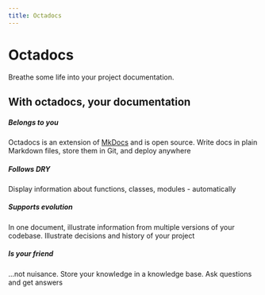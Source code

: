 ```yaml
---
title: Octadocs
---
```


<div class="jumbotron">
  <h1 class="display-4">Octadocs</h1>
  <p class="lead">Breathe some life into your project documentation.</p>
</div>

## With octadocs, your documentation

<div class="row">
  <div class="col-sm-3">
    <div class="card">
      <div class="card-body">
        <h5 class="card-title">Belongs to you</h5>
        <div class="card-text">Octadocs is an extension of <a href="https://mkdocs.org">MkDocs</a> and is open source. Write docs in plain Markdown files, store them in Git, and deploy anywhere</div>
      </div>
    </div>
  </div>
  <div class="col-sm-3">
    <div class="card">
      <div class="card-body">
        <h5 class="card-title">Follows DRY</h5>
        <div class="card-text">Display information about functions, classes, modules - automatically</div>
      </div>
    </div>
  </div>
  <div class="col-sm-3">
    <div class="card">
      <div class="card-body">
        <h5 class="card-title">Supports evolution</h5>
        <div class="card-text">In one document, illustrate information from multiple versions of your codebase. Illustrate decisions and history of your project</div>
      </div>
    </div>
  </div>
  <div class="col-sm-3">
    <div class="card">
      <div class="card-body">
        <h5 class="card-title">Is your friend</h5>
        <div class="card-text">...not nuisance. Store your knowledge in a knowledge base. Ask questions and get answers</div>
      </div>
    </div>
  </div>
</div>
